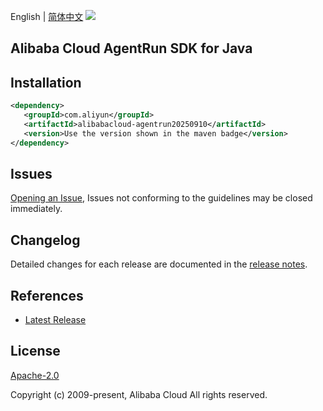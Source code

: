 English | [简体中文](README-CN.md)
![](https://aliyunsdk-pages.alicdn.com/icons/AlibabaCloud.svg)

## Alibaba Cloud AgentRun SDK for Java

## Installation

```xml
<dependency>
   <groupId>com.aliyun</groupId>
   <artifactId>alibabacloud-agentrun20250910</artifactId>
   <version>Use the version shown in the maven badge</version>
</dependency>
```

## Issues
[Opening an Issue](https://github.com/aliyun/alibabacloud-java-async-sdk/issues/new), Issues not conforming to the guidelines may be closed immediately.

## Changelog
Detailed changes for each release are documented in the [release notes](./ChangeLog.txt).

## References
* [Latest Release](https://github.com/aliyun/alibabacloud-async-java-sdk/)

## License
[Apache-2.0](http://www.apache.org/licenses/LICENSE-2.0)

Copyright (c) 2009-present, Alibaba Cloud All rights reserved.